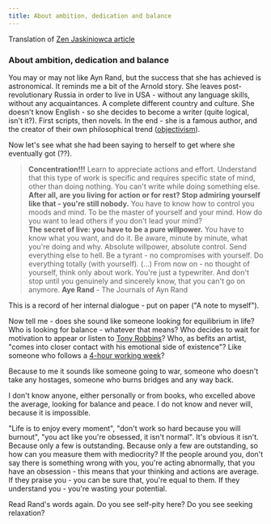 ```yaml
---
title: About ambition, dedication and balance
---
```


Translation of [Zen Jaskiniowca article](https://zenjaskiniowca.pl/o-ambicji-poswieceniu-i-rownowadze/)

### About ambition, dedication and balance

You may or may not like Ayn Rand, but the success that she has achieved is astronomical. It reminds me a bit of the Arnold story. She leaves post-revolutionary Russia in order to live in USA - without any language skills, without any acquaintances. A complete different country and culture. She doesn't know English - so she decides to become a writer (quite logical, isn't it?). First scripts, then novels. In the end - she is a famous author, and the creator of their own philosophical trend ([objectivism](https://en.wikipedia.org/wiki/Objectivism)).

Now let's see what she had been saying to herself to get where she eventually got (??).


> **Concentration!!!**
Learn to appreciate actions and effort. Understand that this type of work is specific and  requires specific state of mind, other than doing nothing. You can't write while doing something else.
**After all, are you living for action or for rest? Stop admiring yourself like that - you're still nobody.** You have to know how to control you moods and mind. To be the master of yourself and your mind. How do you want to lead others if you don't lead your mind?      
**The secret of live: you have to be a pure willpower.** You have to know what you want, and do it. Be aware, minute by minute, what you're doing and why. Absolute willpower, absolute control. Send everything else to hell. Be a tyrant - no compromises with yourself. Do everything totally (with yourself). 
(...) From now on - no thought of yourself, think only about work. You're just a typewriter. And don't stop until you genuinely and sincerely know, that you can't go on anymore.
**Aye Rand** - The Journals of Ayn Rand

This is a record of her internal dialogue - put on paper ("A note to myself").

Now tell me - does she sound like someone looking for equilibrium in life? Who is looking for balance - whatever that means? Who decides to wait for motivation to appear or listen to [Tony Robbins](https://en.wikipedia.org/wiki/Tony_Robbins)? Who, as befits an artist, "comes into closer contact with his emotional side of existence"? Like someone who follows a [4-hour working week](https://en.wikipedia.org/wiki/The_4-Hour_Workweek)? 

Because to me it sounds like someone going to war, someone who doesn't take any hostages, someone who burns bridges and any way back. 

I don't know anyone, either personally or from books, who excelled above the average, looking for balance and peace. I do not know and never will, because it is impossible.

"Life is to enjoy every moment", "don't work so hard because you will burnout", "you act like you're obsessed, it isn't normal". It's obvious it isn't. Because only a few is outstanding. Because only a few are outstanding, so how can you measure them with mediocrity? If the people around you, don't say there is something wrong with you, you're acting abnormally, that you have an obsession - this means that your thinking and actions are average. If they praise you - you can be sure that, you're equal to them. If they understand you - you're wasting your potential. 

Read Rand's words again. Do you see self-pity here? Do you see seeking relaxation?
